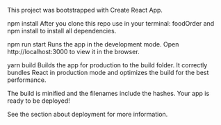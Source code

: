 This project was bootstrapped with Create React App.

npm install
After you clone this repo use in your terminal: foodOrder and npm install to install all dependencies.

npm run start
Runs the app in the development mode.
Open http://localhost:3000 to view it in the browser.

yarn build
Builds the app for production to the build folder.
It correctly bundles React in production mode and optimizes the build for the best performance.

The build is minified and the filenames include the hashes.
Your app is ready to be deployed!

See the section about deployment for more information.
